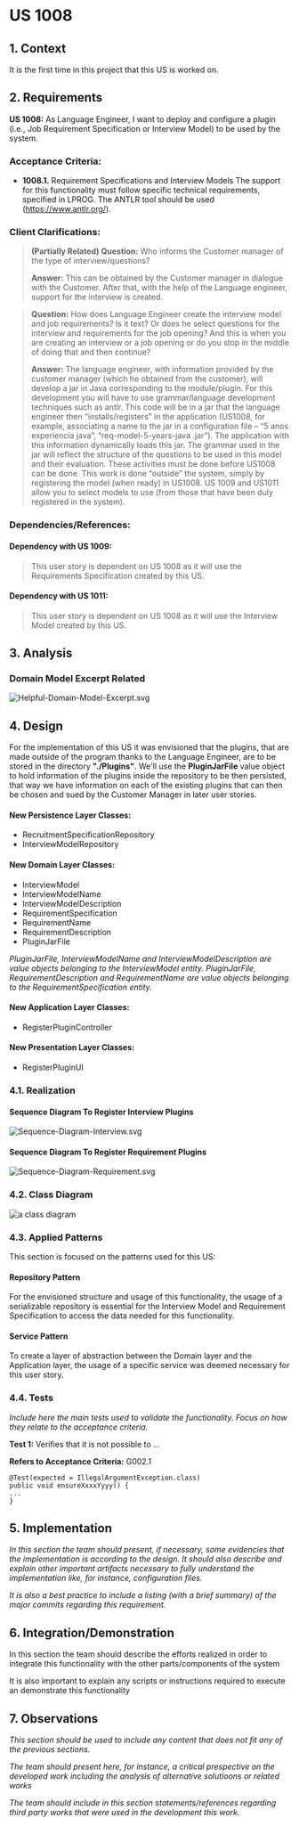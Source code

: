 # US 1008

## 1. Context

It is the first time in this project that this US is worked on.

## 2. Requirements

**US 1008:** As Language Engineer, I want to deploy and configure a plugin (i.e., Job Requirement Specification or Interview Model) to be used by the system.

### Acceptance Criteria:

- **1008.1.** Requirement Specifications and Interview Models The support for this functionality must follow specific technical requirements, specified in LPROG. The ANTLR tool should be used (https://www.antlr.org/).

### Client Clarifications:

>**(Partially Related) Question:** Who informs the Customer manager of the type of interview/questions?
>
>**Answer:** This can be obtained by the Customer manager in dialogue with the Customer. After that, with the help of the Language engineer, support for the interview is created.

>**Question:** How does Language Engineer create the interview model and job requirements? Is it text? Or does he select questions for the interview and requirements for the job opening? And this is when you are creating an interview or a job opening or do you stop in the middle of doing that and then continue?
>
>**Answer:** The language engineer, with information provided by the customer manager (which he obtained from the customer), will develop a jar in Java corresponding to the module/plugin. For this development you will have to use grammar/language development techniques such as antlr. This code will be in a jar that the language engineer then “installs/registers” in the application (US1008, for example, associating a name to the jar in a configuration file – “5 anos experiencia java”, “req-model-5-years-java .jar”). The application with this information dynamically loads this jar. The grammar used in the jar will reflect the structure of the questions to be used in this model and their evaluation. These activities must be done before US1008 can be done. This work is done “outside” the system, simply by registering the model (when ready) in US1008. US 1009 and US1011 allow you to select models to use (from those that have been duly registered in the system).

### Dependencies/References:

#### Dependency with US 1009:
> This user story is dependent on US 1008 as it will use the Requirements Specification created by this US.

#### Dependency with US 1011:
> This user story is dependent on US 1008 as it will use the Interview Model created by this US.

## 3. Analysis

### Domain Model Excerpt Related

![Helpful-Domain-Model-Excerpt.svg](Helpful-Domain-Model-Excerpt.svg)

## 4. Design

For the implementation of this US it was envisioned that the plugins, that are made outside of the program thanks to the Language Engineer, are to be stored in the directory **"./Plugins"**. We'll use the **PluginJarFile** value object to hold information of the plugins inside the repository to be then persisted, that way we have information on each of the existing plugins that can then be chosen and sued by the Customer Manager in later user stories.

#### New Persistence Layer Classes:
- RecruitmentSpecificationRepository
- InterviewModelRepository

#### New Domain Layer Classes:
- InterviewModel
- InterviewModelName
- InterviewModelDescription
- RequirementSpecification
- RequirementName
- RequirementDescription
- PluginJarFile

*PluginJarFile, InterviewModelName and InterviewModelDescription are value objects belonging to the InterviewModel entity.*
*PluginJarFile, RequirementDescription and RequirementName are value objects belonging to the RequirementSpecification entity.*

#### New Application Layer Classes:
- RegisterPluginController

#### New Presentation Layer Classes:
- RegisterPluginUI

### 4.1. Realization

#### Sequence Diagram To Register Interview Plugins

![Sequence-Diagram-Interview.svg](SD%2FSequence-Diagram-Interview.svg)

#### Sequence Diagram To Register Requirement Plugins

![Sequence-Diagram-Requirement.svg](SD%2FSequence-Diagram-Requirement.svg)

### 4.2. Class Diagram

![a class diagram]()

### 4.3. Applied Patterns

This section is focused on the patterns used for this US:

#### Repository Pattern

For the envisioned structure and usage of this functionality, the usage of a serializable repository is essential for the Interview Model and Requirement Specification to access the data needed for this functionality.

#### Service Pattern

To create a layer of abstraction between the Domain layer and the Application layer, the usage of a specific service was deemed necessary for this user story.

### 4.4. Tests

*Include here the main tests used to validate the functionality. Focus on how they relate to the acceptance criteria.*

**Test 1:** Verifies that it is not possible to ...

**Refers to Acceptance Criteria:** G002.1

````
@Test(expected = IllegalArgumentException.class)
public void ensureXxxxYyyy() {
...
}
````

## 5. Implementation

*In this section the team should present, if necessary, some evidencies that the implementation is according to the
design. It should also describe and explain other important artifacts necessary to fully understand the implementation
like, for instance, configuration files.*

*It is also a best practice to include a listing (with a brief summary) of the major commits regarding this requirement.*

## 6. Integration/Demonstration

In this section the team should describe the efforts realized in order to integrate this functionality with the other
parts/components of the system

It is also important to explain any scripts or instructions required to execute an demonstrate this functionality

## 7. Observations

*This section should be used to include any content that does not fit any of the previous sections.*

*The team should present here, for instance, a critical prespective on the developed work including the analysis of
alternative solutioons or related works*

*The team should include in this section statements/references regarding third party works that were used in the
development this work.*